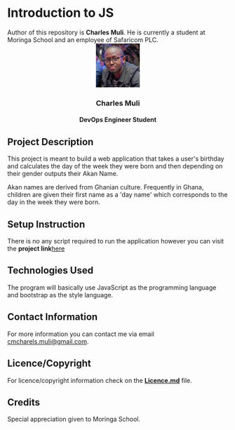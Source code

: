 # Introduction to JS
<link rel="stylesheet" href="css/style.css" type="text/css">
<!-- Introduction of Author -->
Author of this repository is <strong>Charles Muli</strong>. He is currently a student at Moringa School and an employee of Safaricom PLC.
<div align="center">
    <img src="images/chax.jpg" alt="Photo of Charles" width="100" height="100">
    <h3 align="center">Charles Muli</h3>
    <h4 align="center">DevOps Engineer Student</h4>
</div>

<!--Project Description  -->

## Project Description

This project is meant to build a web application that takes a user's birthday and calculates the day of the week they were born and then depending on their gender outputs their Akan Name. 

Akan names are derived from Ghanian culture. Frequently in Ghana, children are given their first name as a 'day name' which corresponds to the day in the week they were born.

## Setup Instruction

There is no any script required to run the application however you can visit the <strong>project link</strong>[here](https://chaxito.github.io/SafPrep2)


## Technologies Used

The program will basically use JavaScript as the programming language and bootstrap as the style language.

## Contact Information

For more information you can contact me via email <span>cmcharels.muli@gmail.com</span>.

## Licence/Copyright
For licence/copyright information check on the <a href="LICENCE.md"><strong>Licence.md</strong></a> file.

## Credits
Special appreciation given to Moringa School.




